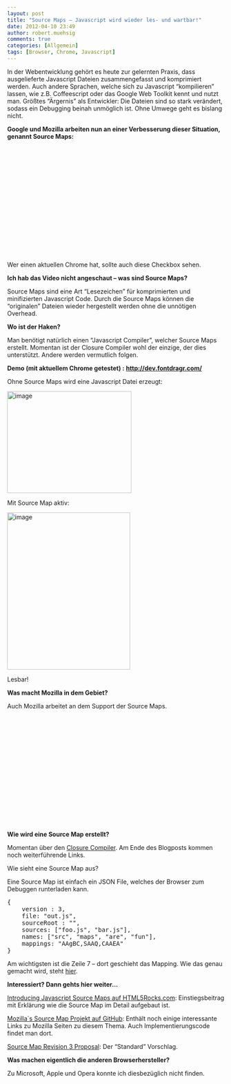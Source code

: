 ```yaml
---
layout: post
title: "Source Maps – Javascript wird wieder les- und wartbar!"
date: 2012-04-10 23:49
author: robert.muehsig
comments: true
categories: [Allgemein]
tags: [Browser, Chrome, Javascript]
---
```

<p>In der Webentwicklung gehört es heute zur gelernten Praxis, dass ausgelieferte Javascript Dateien zusammengefasst und komprimiert werden. Auch andere Sprachen, welche sich zu Javascript “kompilieren” lassen, wie z.B. Coffeescript oder das Google Web Toolkit kennt und nutzt man. Größtes “Ärgernis” als Entwickler: Die Dateien sind so stark verändert, sodass ein Debugging beinah unmöglich ist. Ohne Umwege geht es bislang nicht.</p> <p><strong>Google und Mozilla arbeiten nun an einer Verbesserung dieser Situation, genannt Source Maps:</strong></p> <p> <div style="padding-bottom: 0px; margin: 0px; padding-left: 0px; padding-right: 0px; display: inline; float: none; padding-top: 0px" id="scid:5737277B-5D6D-4f48-ABFC-DD9C333F4C5D:c8b717f4-9724-47d0-a3a2-2e6434d07cf1" class="wlWriterEditableSmartContent"><div><object width="448" height="252"><param name="movie" value="http://www.youtube.com/v/-xJl22Kvgjg#!?hl=en&amp;hd=1"></param><embed src="http://www.youtube.com/v/-xJl22Kvgjg#!?hl=en&amp;hd=1" type="application/x-shockwave-flash" width="448" height="252"></embed></object></div></div></p> <p>Wer einen aktuellen Chrome hat, sollte auch diese Checkbox sehen.</p> <p><strong>Ich hab das Video nicht angeschaut – was sind Source Maps?</strong></p> <p>Source Maps sind eine Art “Lesezeichen” für komprimierten und minifizierten Javascript Code. Durch die Source Maps können die “originalen” Dateien wieder hergestellt werden ohne die unnötigen Overhead. </p> <p><strong>Wo ist der Haken?</strong></p> <p>Man benötigt natürlich einen “Javascript Compiler”, welcher Source Maps erstellt. Momentan ist der Closure Compiler wohl der einzige, der dies unterstützt. Andere werden vermutlich folgen.</p> <p><strong>Demo (mit aktuellem Chrome getestet) :</strong> <a href="http://dev.fontdragr.com/"><strong>http://dev.fontdragr.com/</strong></a></p> <p> Ohne Source Maps wird eine Javascript Datei erzeugt:</p> <p><a href="{{BASE_PATH}}/assets/wp-images/image1503.png"><img style="background-image: none; border-bottom: 0px; border-left: 0px; padding-left: 0px; padding-right: 0px; display: inline; border-top: 0px; border-right: 0px; padding-top: 0px" title="image" border="0" alt="image" src="{{BASE_PATH}}/assets/wp-images/image_thumb674.png" width="288" height="236"></a></p> <p>Mit Source Map aktiv:</p> <p><a href="{{BASE_PATH}}/assets/wp-images/image1504.png"><img style="background-image: none; border-bottom: 0px; border-left: 0px; padding-left: 0px; padding-right: 0px; display: inline; border-top: 0px; border-right: 0px; padding-top: 0px" title="image" border="0" alt="image" src="{{BASE_PATH}}/assets/wp-images/image_thumb675.png" width="285" height="364"></a></p> <p>Lesbar!</p> <p><strong>Was macht Mozilla in dem Gebiet?</strong></p> <p>Auch Mozilla arbeitet an dem Support der Source Maps. </p> <div style="padding-bottom: 0px; margin: 0px; padding-left: 0px; padding-right: 0px; display: inline; float: none; padding-top: 0px" id="scid:5737277B-5D6D-4f48-ABFC-DD9C333F4C5D:18c25772-8cc9-4c9e-9833-dbf9c7ac3b7b" class="wlWriterEditableSmartContent"><div><object width="448" height="252"><param name="movie" value="http://www.youtube.com/v/2aQw1dSIYko?hl=en&amp;hd=1"></param><embed src="http://www.youtube.com/v/2aQw1dSIYko?hl=en&amp;hd=1" type="application/x-shockwave-flash" width="448" height="252"></embed></object></div></div>     <p><strong>Wie wird eine Source Map erstellt?</strong></p> <p>Momentan über den <a href="https://developers.google.com/closure/compiler/">Closure Compiler</a>. Am Ende des Blogposts kommen noch weiterführende Links.</p> <p>Wie sieht eine Source Map aus?</p> <p>Eine Source Map ist einfach ein JSON File, welches der Browser zum Debuggen runterladen kann.</p> <div style="padding-bottom: 0px; margin: 0px; padding-left: 0px; padding-right: 0px; display: inline; float: none; padding-top: 0px" id="scid:812469c5-0cb0-4c63-8c15-c81123a09de7:3e6ce926-e7d0-4925-9f8d-be0d3ff0aeb6" class="wlWriterEditableSmartContent"><pre name="code" class="c#">{
    version : 3,
    file: "out.js",
    sourceRoot : "",
    sources: ["foo.js", "bar.js"],
    names: ["src", "maps", "are", "fun"],
    mappings: "AAgBC,SAAQ,CAAEA"
}</pre></div>
<p> Am wichtigsten ist die Zeile 7 – dort geschieht das Mapping. Wie das genau gemacht wird, steht <a href="http://www.html5rocks.com/en/tutorials/developertools/sourcemaps/">hier</a>.</p>
<p><strong>Interessiert? Dann gehts hier weiter…</strong></p>
<p><a href="http://www.html5rocks.com/en/tutorials/developertools/sourcemaps/">Introducing Javascript Source Maps auf HTML5Rocks.com</a>: Einstiegsbeitrag mit Erklärung wie die Source Map im Detail aufgebaut ist.</p>
<p><a href="https://github.com/mozilla/source-map">Mozilla´s Source Map Projekt auf GitHub</a>: Enthält noch einige interessante Links zu Mozilla Seiten zu diesem Thema. Auch Implementierungscode findet man dort.</p>
<p><a href="https://docs.google.com/document/d/1U1RGAehQwRypUTovF1KRlpiOFze0b-_2gc6fAH0KY0k/edit?pli=1">Source Map Revision 3 Proposal</a>: Der “Standard” Vorschlag.</p>
<p><strong>Was machen eigentlich die anderen Browserhersteller?</strong></p>
<p>Zu Microsoft, Apple und Opera konnte ich diesbezüglich nicht finden.&nbsp; </p>
